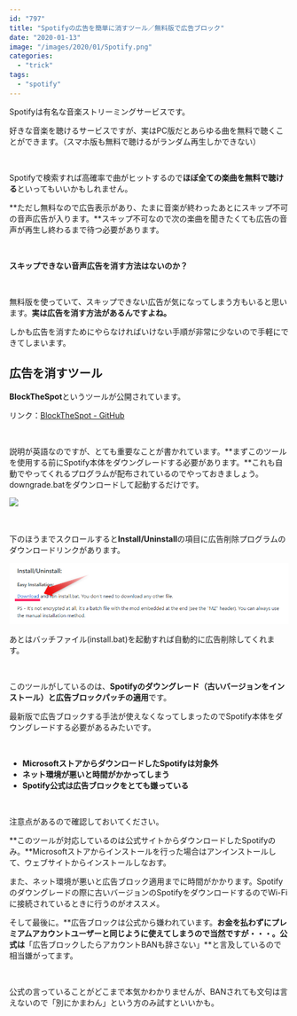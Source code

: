 ```yaml
---
id: "797"
title: "Spotifyの広告を簡単に消すツール／無料版で広告ブロック"
date: "2020-01-13"
image: "/images/2020/01/Spotify.png"
categories: 
  - "trick"
tags: 
  - "spotify"
---
```


Spotifyは有名な音楽ストリーミングサービスです。

好きな音楽を聴けるサービスですが、実はPC版だとあらゆる曲を無料で聴くことができます。（スマホ版も無料で聴けるがランダム再生しかできない）

 

Spotifyで検索すれば高確率で曲がヒットするので**ほぼ全ての楽曲を無料で聴ける**といってもいいかもしれません。

**ただし無料なので広告表示があり、たまに音楽が終わったあとにスキップ不可の音声広告が入ります。**スキップ不可なので次の楽曲を聞きたくても広告の音声が再生し終わるまで待つ必要があります。

 

**スキップできない音声広告を消す方法はないのか？**

 

無料版を使っていて、スキップできない広告が気になってしまう方もいると思います。**実は広告を消す方法があるんですよね。**

しかも広告を消すためにやらなければいけない手順が非常に少ないので手軽にできてしまいます。

## 広告を消すツール

**BlockTheSpot**というツールが公開されています。

リンク：[BlockTheSpot - GitHub](https://github.com/master131/BlockTheSpot)

 

説明が英語なのですが、とても重要なことが書かれています。**まずこのツールを使用する前にSpotify本体をダウングレードする必要があります。**これも自動でやってくれるプログラムが配布されているのでやっておきましょう。downgrade.batをダウンロードして起動するだけです。

![](../../assets/images/2020/01/Spotify_downgrade.png)

 

下のほうまでスクロールすると**Install/Uninstall**の項目に広告削除プログラムのダウンロードリンクがあります。

![BlockTheSpot](/images/2020/01/BlockTheSpot_Download.png)

あとはバッチファイル(install.bat)を起動すれば自動的に広告削除してくれます。

 

このツールがしているのは、**Spotifyのダウングレード（古いバージョンをインストール）**と**広告ブロックパッチの適用**です。

最新版で広告ブロックする手法が使えなくなってしまったのでSpotify本体をダウングレードする必要があるみたいです。

 

- **MicrosoftストアからダウンロードしたSpotifyは対象外**
- **ネット環境が悪いと時間がかかってしまう**
- **Spotify公式は広告ブロックをとても嫌っている**

 

注意点があるので確認しておいてください。

**このツールが対応しているのは公式サイトからダウンロードしたSpotifyのみ。**Microsoftストアからインストールを行った場合はアンインストールして、ウェブサイトからインストールしなおす。

また、ネット環境が悪いと広告ブロック適用までに時間がかかります。Spotifyのダウングレードの際に古いバージョンのSpotifyをダウンロードするのでWi-Fiに接続されているときに行うのがオススメ。

そして最後に。**広告ブロックは公式から嫌われています。**お金を払わずにプレミアムアカウントユーザーと同じように使えてしまうので当然ですが・・・。公式は**「広告ブロックしたらアカウントBANも辞さない」**と言及しているので相当嫌がってます。

 

公式の言っていることがどこまで本気かわかりませんが、BANされても文句は言えないので「別にかまわん」という方のみ試すといいかも。
